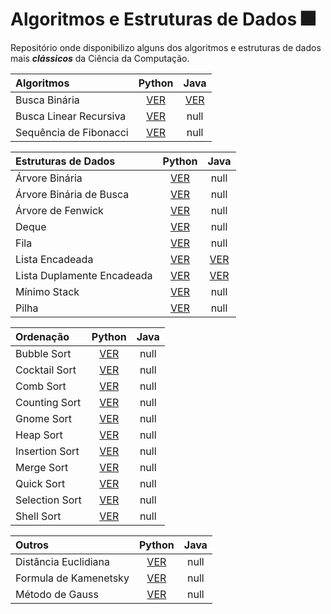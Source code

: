 # Algoritmos e Estruturas de Dados :fireworks:

Repositório onde disponibilizo alguns dos algoritmos e estruturas de dados mais ***clássicos*** da Ciência da Computação.

|Algoritmos | Python | Java |
|:---       |  :---: | :---:|
|Busca Binária | [VER](https://github.com/da-ferreira/algorithms_and_data_structures/blob/main/Algoritmos/busca-binaria.py)| [VER](https://github.com/da-ferreira/algorithms/blob/main/Algoritmos/BuscaBinaria.java) |
|Busca Linear Recursiva | [VER](https://github.com/da-ferreira/algorithms_and_data_structures/blob/main/Algoritmos/busca-linear-recursiva.py) | null |
|Sequência de Fibonacci| [VER](https://github.com/da-ferreira/algorithms_and_data_structures/blob/main/Algoritmos/fibonacci.py) | null |  

|Estruturas de Dados | Python | Java |
|:---                |  :---: | :---:|
|Árvore Binária| [VER](https://github.com/da-ferreira/algorithms_and_data_structures/blob/main/Estruturas%20de%20Dados/arvore_binaria.py) | null |
|Árvore Binária de Busca| [VER](https://github.com/da-ferreira/algorithms_and_data_structures/blob/main/Estruturas%20de%20Dados/arvore_binaria_de_busca.py) | null |
|Árvore de Fenwick| [VER](https://github.com/da-ferreira/algorithms_and_data_structures/blob/main/Estruturas%20de%20Dados/arvore_de_fenwick.py) | null |
|Deque | [VER](https://github.com/da-ferreira/algorithms_and_data_structures/blob/main/Estruturas%20de%20Dados/deque.py) | null |
|Fila | [VER](https://github.com/da-ferreira/algorithms_and_data_structures/blob/main/Estruturas%20de%20Dados/fila.py) | null |
|Lista Encadeada | [VER](https://github.com/da-ferreira/algorithms_and_data_structures/blob/main/Estruturas%20de%20Dados/lista_encadeada.py) | [VER](https://github.com/da-ferreira/algorithms/tree/main/Estruturas%20de%20Dados/edjava_01_lista_simplesmente_encadeada)|
|Lista Duplamente Encadeada | [VER](https://github.com/da-ferreira/algorithms/blob/main/Estruturas%20de%20Dados/lista_duplamente_encadeada.py) | [VER](https://github.com/da-ferreira/algorithms/tree/main/Estruturas%20de%20Dados/edjava_02_lista_duplamente_encadeada) |
|Mínimo Stack | [VER](https://github.com/da-ferreira/algorithms_and_data_structures/blob/main/Estruturas%20de%20Dados/minimo_stack.py) | null |
|Pilha| [VER](https://github.com/da-ferreira/algorithms_and_data_structures/blob/main/Estruturas%20de%20Dados/pilha.py) | null |  

|Ordenação | Python | Java |
|:---      |  :---: | :---:|
|Bubble Sort| [VER](https://github.com/da-ferreira/algorithms_and_data_structures/blob/main/Ordenação/bubble_sort.py) | null |
|Cocktail Sort| [VER](https://github.com/da-ferreira/algorithms_and_data_structures/blob/main/Ordenação/cocktailsort.py) | null |
|Comb Sort| [VER](https://github.com/da-ferreira/algorithms_and_data_structures/blob/main/Ordenação/combsort.py) | null |
|Counting Sort| [VER](https://github.com/da-ferreira/algorithms_and_data_structures/blob/main/Ordenação/counting_sort.py) | null |
|Gnome Sort| [VER](https://github.com/da-ferreira/algorithms_and_data_structures/blob/main/Ordenação/gnomesort.py)  | null |
|Heap Sort| [VER](https://github.com/da-ferreira/algorithms_and_data_structures/blob/main/Ordenação/heapsort.py) | null |
|Insertion Sort| [VER](https://github.com/da-ferreira/algorithms_and_data_structures/blob/main/Ordenação/insertionsort.py) | null |
|Merge Sort| [VER](https://github.com/da-ferreira/algorithms_and_data_structures/blob/main/Ordenação/mergesort.py) | null |
|Quick Sort| [VER](https://github.com/da-ferreira/algorithms_and_data_structures/blob/main/Ordenação/quicksort.py) | null |
|Selection Sort| [VER](https://github.com/da-ferreira/algorithms_and_data_structures/blob/main/Ordenação/selectionsort.py) | null |
|Shell Sort | [VER](https://github.com/da-ferreira/algorithms_and_data_structures/blob/main/Ordenação/shellsort.py) | null |  
  
|Outros | Python | Java |
|:---   |  :---: | :---:|
|Distância Euclidiana| [VER](https://github.com/da-ferreira/algorithms_and_data_structures/blob/main/Outros/distancia-euclidiana-dois-pontos.py)  | null |
|Formula de Kamenetsky| [VER](https://github.com/da-ferreira/algorithms_and_data_structures/blob/main/Outros/kamenetsky_formula.py) | null |
|Método de Gauss| [VER](https://github.com/da-ferreira/algorithms_and_data_structures/blob/main/Outros/formula-da-area-de-gauss.py) | null |
